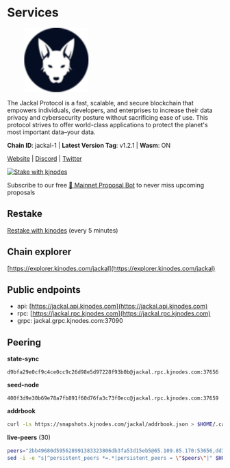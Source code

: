 # Services

<figure><img src="https://raw.githubusercontent.com/kj89/cosmos-images/main/logos/jackal.png" width="150" alt=""><figcaption></figcaption></figure>

The Jackal Protocol is a fast, scalable, and secure blockchain that empowers  individuals, developers, and enterprises to increase their data privacy and  cybersecurity posture without sacrificing ease of use. This protocol strives  to offer world-class applications to protect the planet's most important data–your data.

**Chain ID**: jackal-1 | **Latest Version Tag**: v1.2.1 | **Wasm**: ON

[Website](https://jackalprotocol.com) | [Discord](https://discord.com/invite/5GKym3p6rj) | [Twitter](https://twitter.com/Jackal_Protocol)

[![Stake with kjnodes](https://i.ibb.co/cr44Q8j/button-stake-with-kjnodes.png)](https://restake.app/jackal/jklvaloper1tr3wm3mdkz0tda6t7vavqnn7fe2g4un0f67xmt)

Subscribe to our free [🤖 Mainnet Proposal Bot](https://t.me/kjnodes_proposal_bot) to never miss upcoming proposals

## Restake

[Restake with kjnodes](https://restake.app/jackal/jklvaloper1tr3wm3mdkz0tda6t7vavqnn7fe2g4un0f67xmt) (every 5 minutes)
## Chain explorer
[https://explorer.kjnodes.com/jackal](https://explorer.kjnodes.com/jackal)

## Public endpoints

* api: [https://jackal.api.kjnodes.com](https://jackal.api.kjnodes.com)
* rpc: [https://jackal.rpc.kjnodes.com](https://jackal.rpc.kjnodes.com)
* grpc: jackal.grpc.kjnodes.com:37090

## Peering

**state-sync**

```text
d9bfa29e0cf9c4ce0cc9c26d98e5d97228f93b0b@jackal.rpc.kjnodes.com:37656
```

**seed-node**

```text
400f3d9e30b69e78a7fb891f60d76fa3c73f0ecc@jackal.rpc.kjnodes.com:37659
```

**addrbook**
```bash
curl -Ls https://snapshots.kjnodes.com/jackal/addrbook.json > $HOME/.canine/config/addrbook.json
```

**live-peers** (30)
```bash
peers="2bb49680d595628991383323806db3fa53d15eb5@65.109.85.170:53656,dd3cab79ffae0aed4f519503b66e9403c69eeb14@85.237.193.101:25565,f6aaf53be76e005f83376ceca6d26d30ac93d42c@46.4.81.204:33656,94b63fddfc78230f51aeb7ac34b9fb86bd042a77@46.4.53.94:30561,2ec46ff04ebfafc19f505feaaf00943c15bb2757@185.16.38.149:26656,d9bfa29e0cf9c4ce0cc9c26d98e5d97228f93b0b@65.109.88.38:37656,7c85c0aa43e8027b424cb356554a4ccc801a968d@198.244.212.27:26656,976d837d399c0914cca7ba81fcd554b1f3d7a7bd@70.53.13.224:26656,af774f532cf4b53528b0c418d01dbec549207841@162.19.84.205:26656,f3b96273f3b1a7d2594851badd4302f16db81cfa@23.29.55.92:26656,55bbee79c024a5032222ee4cac0d932c4033c63a@142.132.209.97:26656,ebc272824924ea1a27ea3183dd0b9ba713494f83@95.214.55.198:26906,eb212e7b0c34127648f10eb143d6b0b7a8a33bee@198.244.178.213:26656,dbec14a10d43c25d77ee9987a985652fa4e6344a@131.153.59.6:26656,d493c77e7023f052221721f32fda81a24ea2c157@149.202.72.186:26638,7adbbe1a5f867a0befcf1fd94f395dd8257d718f@73.40.151.121:15656,f42498ca4d9e62f95115f04ae18fa5ec1c1487f1@65.108.141.109:18656,6ea2783ba59a3e54ec963fac41709ddd76218650@192.99.4.20:29656,fa83c9f79c72deedb7c9d2352628e9f12edbc5a5@65.109.29.150:17656,713d202326eedaed41d467b26051aba62727febd@5.9.69.241:26656,3a850db7c551a32b681bd73a5486218b0a826e30@193.70.34.187:26638,7ec80b61b883b6534f6b405353219a63ee7ed348@65.109.24.188:17556,26b6255375a592c3b0664bd474a6975f468c3785@88.99.164.158:11126,ff94a29e02de8369faf37c76d3c97684bbd51bd6@185.16.38.165:17556,101df83d9951928d496316d10e60621bc54e7a82@142.132.134.181:30605,04e7af1378ce3204feaef4e607a7ffe00e88469d@5.181.190.157:36656,0faa7f1099de2e02deebe09fcb52863056333265@144.202.72.17:26616,dbbd1e102b9d0cde827cd272205fa3a2886a6b2c@5.9.147.22:21656,039a1c4f438c1ecc2dd901e7316d16fdafadfdab@104.193.254.36:27656,8be44995ab4eeafcde6e0a9e196c40d483ef6d2a@51.81.155.97:10556"
sed -i -e "s|^persistent_peers *=.*|persistent_peers = \"$peers\"|" $HOME/.canine/config/config.toml
```
